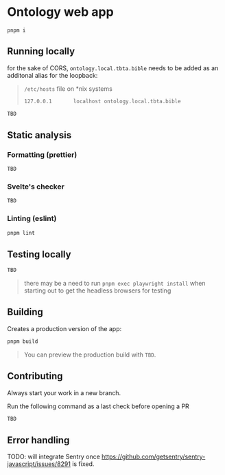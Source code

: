 # Ontology web app

`pnpm i`

## Running locally

for the sake of CORS, `ontology.local.tbta.bible` needs to be added as an additonal alias for the loopback:

> `/etc/hosts` file on *nix systems
> ```bash
> 127.0.0.1       localhost ontology.local.tbta.bible
> ```

```bash
TBD
```

## Static analysis

### Formatting (prettier)

```bash
TBD
```

### Svelte's checker

```bash
TBD
```

### Linting (eslint)

```bash
pnpm lint
```

## Testing locally

```bash
TBD
```

> there may be a need to run `pnpm exec playwright install` when starting out to get the headless browsers for testing

## Building

Creates a production version of the app:

```bash
pnpm build
```

> You can preview the production build with `TBD`.

## Contributing

Always start your work in a new branch.

Run the following command as a last check before opening a PR

```bash
TBD
```

## Error handling

TODO: will integrate Sentry once https://github.com/getsentry/sentry-javascript/issues/8291 is fixed.
